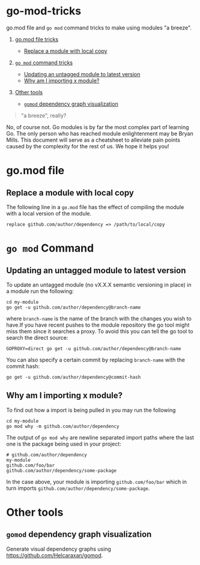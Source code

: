 # go-mod-tricks
go.mod file and `go mod` command tricks to make using modules "a breeze".

1. [go.mod file tricks](#gomod-file)
    * [Replace a module with local copy](#replace-a-module-with-local-copy)

2. [`go mod` command tricks](#go-mod-command)
    * [Updating an untagged module to latest version](#updating-an-untagged-module-to-latest-version)
    * [Why am I importing x module?](#why-am-i-importing-x-module)

3. [Other tools](#other-tools)
    * [`gomod` dependency graph visualization](#gomod-dependency-graph-visualization)

> "a breeze", really?

No, of course not. Go modules is by far the most complex part of learning Go. The only person who has reached module enlightenment may be Bryan Mills. This document will serve as a cheatsheet to alleviate pain points caused by the complexity for the rest of us. We hope it helps you!

# go.mod file

## Replace a module with local copy
The following line in a `go.mod` file has the effect of compiling the module with a local version of the module.
```
replace github.com/author/dependency => /path/to/local/copy
```

# `go mod` Command

## Updating an untagged module to latest version
To update an untagged module (no vX.X.X semantic versioning in place) in a module run the following:

```shell
cd my-module
go get -u github.com/author/dependency@branch-name
```
where `branch-name` is the name of the branch with the changes you wish to have.If you have recent pushes to the module repository the go tool might miss them since it searches a proxy. To avoid this you can tell the go tool to search the direct source:
```shell
GOPROXY=direct go get -u github.com/author/dependency@branch-name
```

You can also specify a certain commit by replacing `branch-name` with the commit hash:
```shell
go get -u github.com/author/dependency@commit-hash
```


## Why am I importing x module?
To find out how a import is being pulled in you may run the following

```shell
cd my-module
go mod why -m github.com/author/dependency
```
The output of `go mod why` are newline separated import paths where the last one is the package being used in your project:

```
# github.com/author/dependency
my-module
github.com/foo/bar
github.com/author/dependency/some-package
```
In the case above, your module is importing `github.com/foo/bar` which in turn imports `github.com/author/dependency/some-package`.

# Other tools

## `gomod` dependency graph visualization
Generate visual dependency graphs using https://github.com/Helcaraxan/gomod.
